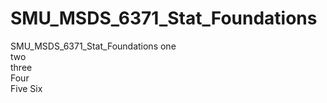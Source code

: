 # SMU_MSDS_6371_Stat_Foundations
SMU_MSDS_6371_Stat_Foundations
one  
two  
three  
Four  
Five
Six
